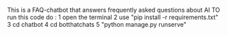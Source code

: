 This is a FAQ-chatbot that answers frequently asked questions about AI 
TO run this code do :
  1 open the terminal
  2 use "pip install -r requirements.txt"
  3 cd chatbot
  4 cd botthatchats
  5 "python manage.py runserve"


